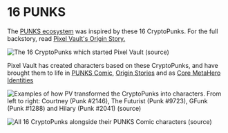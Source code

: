 # 16 PUNKS

The [PUNKS ecosystem](../) was inspired by these 16 CryptoPunks. For the full backstory, read [Pixel Vault's Origin Story.](../../../history/pv-origins.md)

![The 16 CryptoPunks which started Pixel Vault (source)](../../../../.gitbook/assets/PUNKS\_cryptopunks)

Pixel Vault has created characters based on these CryptoPunks, and have brought them to life in [PUNKS Comic](./), [Origin Stories](../origin-stories.md) and as [Core MetaHero Identities](../../MHU/identities.md#core-metahero-identities)

![Examples of how PV transformed the CryptoPunks into characters. From left to right: Courtney (Punk #2146), The Futurist (Punk #9723), GFunk (Punk #1288) and Hilary (Punk #2041) (source)](../../../../.gitbook/assets/PUNKS\_character\_examples)

![All 16 CryptoPunks alongside their PUNKS Comic characters (source)](<../../../../.gitbook/assets/CryptoPunks x PUNKS grid>)
